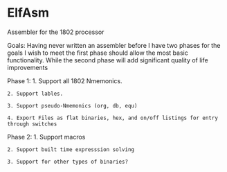 # ElfAsm
Assembler for the 1802 processor

Goals:
Having never written an assembler before I have two phases for the goals I wish to meet the first phase should allow the most basic functionality. While the second phase will add significant quality of life improvements


Phase 1:
	1. Support all 1802 Nmemonics.
	
	2. Support lables.
	
	3. Support pseudo-Nmemonics (org, db, equ)
	
	4. Export Files as flat binaries, hex, and on/off listings for entry through switches
	
  
Phase 2:
	1. Support macros
	
	2. Support built time expresssion solving
	
	3. Support for other types of binaries?
	
